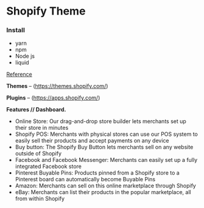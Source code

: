 # Shopify Theme

### Install
* yarn
* npm
* Node js
* liquid

[Reference](https://github.com/Shopify/starter-theme)

**Themes** – (https://themes.shopify.com/)

**Plugins** – (https://apps.shopify.com/)

**Features // Dashboard.**
* Online Store: Our drag-and-drop store builder lets merchants set up their store in minutes
* Shopify POS: Merchants with physical stores can use our POS system to easily sell their products and accept payments on any device
* Buy button: The Shopify Buy Button lets merchants sell on any website outside of Shopify
* Facebook and Facebook Messenger: Merchants can easily set up a fully integrated Facebook store
* Pinterest Buyable Pins: Products pinned from a Shopify store to a Pinterest board can automatically become Buyable Pins
* Amazon: Merchants can sell on this online marketplace through Shopify
* eBay: Merchants can list their products in the popular marketplace, all from within Shopify

